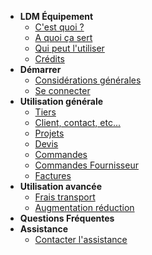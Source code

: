 <!-- docs/_sidebar.md -->

- **LDM Équipement**
  - [C'est quoi ?](/cest_quoi)
  - [A quoi ça sert](/a_quoi_ca_sert)
  - [Qui peut l'utiliser](/qui_peut_utiliser)
  - [Crédits](/credits)
- **Démarrer**
  - [Considérations générales](/considerations_generales)
  - [Se connecter](/se_connecter)
- **Utilisation générale**
  - [Tiers](/tiers)
  - [Client, contact, etc...](/clients)
  - [Projets](/projets)
  - [Devis](/devis)
  - [Commandes](/commandes)
  - [Commandes Fournisseur](/commandes_fournisseur)
  - [Factures](/factures)       
- **Utilisation avancée**
  - [Frais transport](/module_frais_transport)
  - [Augmentation réduction](/module_augmentation_reduction)
- **Questions Fréquentes**
- **Assistance**
	- [Contacter l'assistance](/contact_assistance)

	

